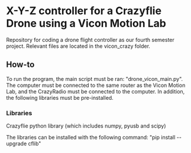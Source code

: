 # X-Y-Z controller for a Crazyflie Drone using a Vicon Motion Lab
Repository for coding a drone flight controller as our fourth semester project. Relevant files are located in the vicon_crazy folder.

## How-to
To run the program, the main script must be ran: "drone_vicon_main.py". The computer must be connected to the same router as the Vicon Motion Lab, and the CrazyRadio must be connected to the computer. In addition, the following libraries must be pre-installed.

### Libraries

Crazyflie python library (which includes numpy, pyusb and scipy)

The libraries can be installed with the following command: "pip install --upgrade cflib"
